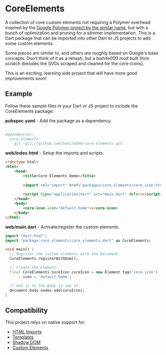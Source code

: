 # CoreElements

A collection of core custom elements not requiring a Polymer overhead inspired by the
[Google Polymer project by the similar name](https://www.polymer-project.org/0.5/docs/elements/core-ajax.html),
but with a bunch of optimization and pruning for a slimmer implementation. This is a
Dart package that can be imported into other Dart or JS projects to add some custom elements.

Some pieces are similar to, and others are roughly based on Google's base concepts.
Don't think of it as a rehash, but a bwhite000 mod built from scratch (besides the
SVGs scraped and cleaned for the core-icons).

This is an exciting, learning side project that will have more good improvements soon!

## Example
Follow these sample files in your Dart or JS project to include the CoreElements package:

__pubspec.yaml__ - Add the package as a dependency.

```yaml
...
dependencies:
  core_elements:
    git: git://github.com/bwhite000/core-elements.git
```

__web/index.html__ - Setup the imports and scripts.

```html
<!doctype html>
<html>
    <head>
        <title>Core Elements Demo</title>
        
        <import rel="import" href="packages/core_elements/core_icon.html" />
        
        <script type="application/dart" src="main.dart" defer></script>
    </head>
    <body>
        <core-icon icon="default.home"></core-icon>
    </body>
</html>
```

__web/main.dart__ - Activate/register the custom elements.

```dart
import "dart:html";
import "package:core_elements/core_elements.dart" as CoreElements;

void main() {
  // Register the custom elements with the Document.
  CoreElements.registerWithDom();

  // Create the Element.
  final CoreElements.CoreIcon coreIcon = new Element.tag('core-icon')
      ..icon = 'default.home';

  // Add it to the Body to see it.
  document.body.nodes.add(coreIcon);
}
```
## Compatibility

This project relys on native support for:
* [HTML Imports](http://caniuse.com/#feat=imports)
* [Templates](http://caniuse.com/#feat=template)
* [Shadow DOM](http://caniuse.com/#feat=shadowdom)
* [Custom Elements](http://caniuse.com/#feat=custom-elements)